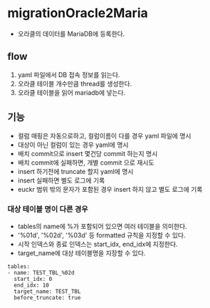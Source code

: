# migrationOracle2Maria
  - 오라클의 데이터를 MariaDB에 등록한다.

## flow
 1. yaml 파일에서 DB 접속 정보를 읽는다.
 2. 오라클 테이블 개수만큼 thread를 생성한다.
 3. 오라클 테이블을 읽어 mariadb에 넣는다.

## 기능
  - 컬럼 매핑은 자동으로하고, 컬럼이름이 다를 경우 yaml 파일에 명시
  - 대상이 아닌 컬럼이 있는 경우 yaml에 명시
  - 배치 commit으로 insert 몇건당 commit 하는지 명시
  - 배치 commit에 실패하면, 개별 commit 으로 재시도
  - insert 하기전에 truncate 할지 yaml에 명시
  - insert 실패하면 별도 로그에 기록
  - euckr 범위 밖의 문자가 포함된 경우 insert 하지 않고 별도 로그에 기록
  
### 대상 테이블 명이 다른 경우
  - tables의 name에 %가 포함되어 있으면 여러 테이블을 의미한다.
  - '%01d', '%02d', '%03d' 등 formatted 규칙을 지정할 수 있다.
  - 시작 인덱스와 종료 인덱스는 start_idx, end_idx에 지정한다.
  - target_name에 대상 테이블명을 지장할 수 있다.
  ```ymal
tables:
  - name: TEST_TBL_%02d
    start_idx: 0
    end_idx: 10
    target_name: TEST_TBL
    before_truncate: true
  ```
